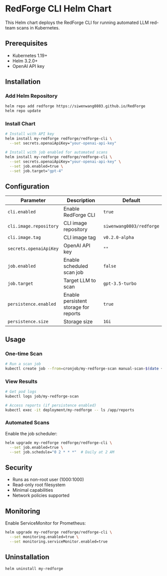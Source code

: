 # RedForge CLI Helm Chart

This Helm chart deploys the RedForge CLI for running automated LLM red-team scans in Kubernetes.

## Prerequisites

- Kubernetes 1.19+
- Helm 3.2.0+
- OpenAI API key

## Installation

### Add Helm Repository

```bash
helm repo add redforge https://siwenwang0803.github.io/RedForge
helm repo update
```

### Install Chart

```bash
# Install with API key
helm install my-redforge redforge/redforge-cli \
  --set secrets.openaiApiKey="your-openai-api-key"

# Install with job enabled for automated scans
helm install my-redforge redforge/redforge-cli \
  --set secrets.openaiApiKey="your-openai-api-key" \
  --set job.enabled=true \
  --set job.target="gpt-4"
```

## Configuration

| Parameter | Description | Default |
|-----------|-------------|---------|
| `cli.enabled` | Enable RedForge CLI | `true` |
| `cli.image.repository` | CLI image repository | `siwenwang0803/redforge` |
| `cli.image.tag` | CLI image tag | `v0.2.0-alpha` |
| `secrets.openaiApiKey` | OpenAI API key | `""` |
| `job.enabled` | Enable scheduled scan job | `false` |
| `job.target` | Target LLM to scan | `gpt-3.5-turbo` |
| `persistence.enabled` | Enable persistent storage for reports | `true` |
| `persistence.size` | Storage size | `1Gi` |

## Usage

### One-time Scan

```bash
# Run a scan job
kubectl create job --from=cronjob/my-redforge-scan manual-scan-$(date +%s)
```

### View Results

```bash
# Get pod logs
kubectl logs job/my-redforge-scan

# Access reports (if persistence enabled)
kubectl exec -it deployment/my-redforge -- ls /app/reports
```

### Automated Scans

Enable the job scheduler:

```bash
helm upgrade my-redforge redforge/redforge-cli \
  --set job.enabled=true \
  --set job.schedule="0 2 * * *"  # Daily at 2 AM
```

## Security

- Runs as non-root user (1000:1000)
- Read-only root filesystem
- Minimal capabilities
- Network policies supported

## Monitoring

Enable ServiceMonitor for Prometheus:

```bash
helm upgrade my-redforge redforge/redforge-cli \
  --set monitoring.enabled=true \
  --set monitoring.serviceMonitor.enabled=true
```

## Uninstallation

```bash
helm uninstall my-redforge
```